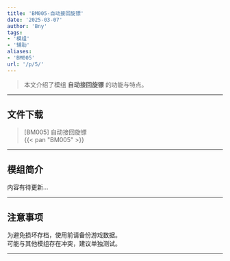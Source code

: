 ```yaml
---
title: 'BM005-自动接回旋镖'
date: '2025-03-07'
author: 'Bny'
tags:
- '模组'
- '辅助'
aliases:
- 'BM005'
url: '/p/5/'
---
```


> 本文介绍了模组 **自动接回旋镖** 的功能与特点。

---

## 文件下载

> [BM005] 自动接回旋镖  
{{< pan "BM005" >}}  

---

## 模组简介

>  
内容有待更新...  

---

## 注意事项

>  
为避免损坏存档，使用前请备份游戏数据。  
可能与其他模组存在冲突，建议单独测试。  

---

